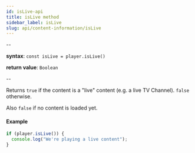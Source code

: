 ```yaml
---
id: isLive-api
title: isLive method
sidebar_label: isLive
slug: api/content-information/isLive
---
```


--

**syntax**: `const isLive = player.isLive()`

**return value**: `Boolean`

--

Returns `true` if the content is a "live" content (e.g. a live TV Channel).
`false` otherwise.

Also `false` if no content is loaded yet.

#### Example

```js
if (player.isLive()) {
  console.log("We're playing a live content");
}
```
